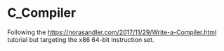 # C_Compiler

Following the https://norasandler.com/2017/11/29/Write-a-Compiler.html tutorial but targeting the x86 64-bit instruction set.
